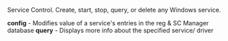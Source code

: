 
Service Control.  Create, start, stop, query, or delete any Windows service.


**config** - Modifies value of a service's entries in the reg & SC Manager database
**query** - Displays more info about the specified service/ driver